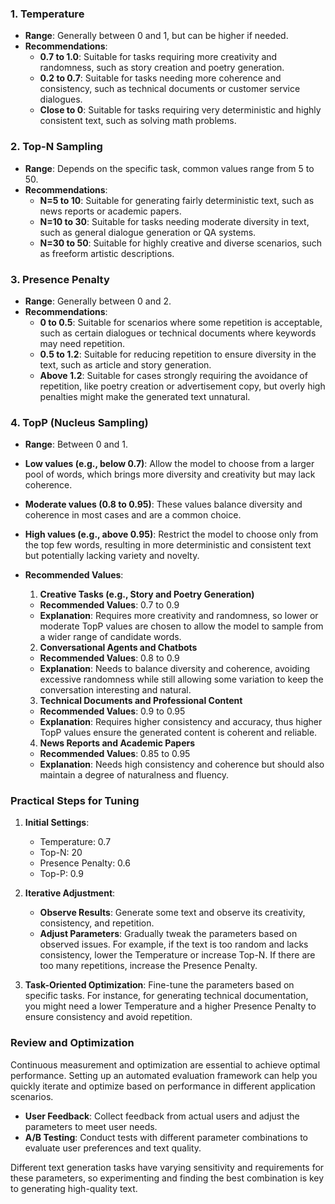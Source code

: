 ### 1. Temperature

- **Range**: Generally between 0 and 1, but can be higher if needed.
- **Recommendations**:
  - **0.7 to 1.0**: Suitable for tasks requiring more creativity and randomness, such as story creation and poetry generation.
  - **0.2 to 0.7**: Suitable for tasks needing more coherence and consistency, such as technical documents or customer service dialogues.
  - **Close to 0**: Suitable for tasks requiring very deterministic and highly consistent text, such as solving math problems.

### 2. Top-N Sampling

- **Range**: Depends on the specific task, common values range from 5 to 50.
- **Recommendations**:
  - **N=5 to 10**: Suitable for generating fairly deterministic text, such as news reports or academic papers.
  - **N=10 to 30**: Suitable for tasks needing moderate diversity in text, such as general dialogue generation or QA systems.
  - **N=30 to 50**: Suitable for highly creative and diverse scenarios, such as freeform artistic descriptions.

### 3. Presence Penalty

- **Range**: Generally between 0 and 2.
- **Recommendations**:
  - **0 to 0.5**: Suitable for scenarios where some repetition is acceptable, such as certain dialogues or technical documents where keywords may need repetition.
  - **0.5 to 1.2**: Suitable for reducing repetition to ensure diversity in the text, such as article and story generation.
  - **Above 1.2**: Suitable for cases strongly requiring the avoidance of repetition, like poetry creation or advertisement copy, but overly high penalties might make the generated text unnatural.

### 4. TopP (Nucleus Sampling)

- **Range**: Between 0 and 1.
- **Low values (e.g., below 0.7)**: Allow the model to choose from a larger pool of words, which brings more diversity and creativity but may lack coherence.
- **Moderate values (0.8 to 0.95)**: These values balance diversity and coherence in most cases and are a common choice.
- **High values (e.g., above 0.95)**: Restrict the model to choose only from the top few words, resulting in more deterministic and consistent text but potentially lacking variety and novelty.
- **Recommended Values**:
  1. **Creative Tasks (e.g., Story and Poetry Generation)**
    - **Recommended Values**: 0.7 to 0.9
    - **Explanation**: Requires more creativity and randomness, so lower or moderate TopP values are chosen to allow the model to sample from a wider range of candidate words.

  2. **Conversational Agents and Chatbots**
    - **Recommended Values**: 0.8 to 0.9
    - **Explanation**: Needs to balance diversity and coherence, avoiding excessive randomness while still allowing some variation to keep the conversation interesting and natural.

  3. **Technical Documents and Professional Content**
    - **Recommended Values**: 0.9 to 0.95
    - **Explanation**: Requires higher consistency and accuracy, thus higher TopP values ensure the generated content is coherent and reliable.

  4. **News Reports and Academic Papers**
    - **Recommended Values**: 0.85 to 0.95
    - **Explanation**: Needs high consistency and coherence but should also maintain a degree of naturalness and fluency.

### Practical Steps for Tuning

1. **Initial Settings**:
   - Temperature: 0.7
   - Top-N: 20
   - Presence Penalty: 0.6
   - Top-P: 0.9

2. **Iterative Adjustment**:
   - **Observe Results**: Generate some text and observe its creativity, consistency, and repetition.
   - **Adjust Parameters**: Gradually tweak the parameters based on observed issues. For example, if the text is too random and lacks consistency, lower the Temperature or increase Top-N. If there are too many repetitions, increase the Presence Penalty.

3. **Task-Oriented Optimization**: Fine-tune the parameters based on specific tasks. For instance, for generating technical documentation, you might need a lower Temperature and a higher Presence Penalty to ensure consistency and avoid repetition.

### Review and Optimization

Continuous measurement and optimization are essential to achieve optimal performance. Setting up an automated evaluation framework can help you quickly iterate and optimize based on performance in different application scenarios.

- **User Feedback**: Collect feedback from actual users and adjust the parameters to meet user needs.
- **A/B Testing**: Conduct tests with different parameter combinations to evaluate user preferences and text quality.

Different text generation tasks have varying sensitivity and requirements for these parameters, so experimenting and finding the best combination is key to generating high-quality text.